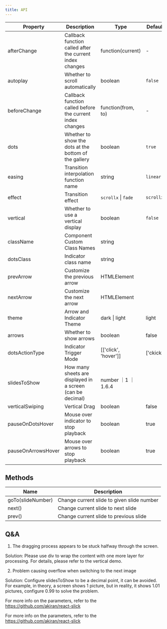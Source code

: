 ```yaml
---
title: API
---
```


| Property | Description | Type | Default | Version |
| -------- | ----------- | ---- | ------- | ------------------- |
| afterChange | Callback function called after the current index changes | function(current) | - | |
| autoplay | Whether to scroll automatically | boolean | `false` | |
| beforeChange | Callback function called before the current index changes | function(from, to) | - | |
| dots | Whether to show the dots at the bottom of the gallery | boolean | `true` | |
| easing | Transition interpolation function name | string | `linear` | |
| effect | Transition effect | `scrollx` \| `fade` | `scrollx` | |
| vertical | Whether to use a vertical display | boolean | `false` | |
| className | Component Custom Class Names | string | | 1.6.4 |
| dotsClass | Indicator class name | string | | 1.6.4 |
| prevArrow | Customize the previous arrow | HTMLElement | | 1.6.4 |
| nextArrow | Customize the next arrow | HTMLElement | | 1.6.4 |
| theme | Arrow and Indicator Theme | dark \| light| light | 1.6.4 |
| arrows | Whether to show arrows | boolean | false | 1.6.4 |
| dotsActionType | Indicator Trigger Mode | [['click', 'hover']] | ['ckick'] | 1.6.4 |
| slidesToShow | How many sheets are displayed in a screen (can be decimal) | number ｜1 ｜ 1.6.4 |
| verticalSwiping | Vertical Drag | boolean | false | 1.6.4 |
| pauseOnDotsHover | Mouse over indicator to stop playback | boolean | true | 1.6.4 |
| pauseOnArrowsHover | Mouse over arrows to stop playback | boolean | true | 1.6.4 |

## Methods

| Name | Description |
| ---- | ----------- |
| goTo(slideNumber) | Change current slide to given slide number |
| next() | Change current slide to next slide |
| prev() | Change current slide to previous slide |

## Q&A

1. The dragging process appears to be stuck halfway through the screen.

  Solution: Please use div to wrap the content with one more layer for processing. For details, please refer to the vertical demo.

2. Problem causing overflow when switching to the next image

  Solution: Configure slidesToShow to be a decimal point, it can be avoided. For example, in theory, a screen shows 1 picture, but in reality, it shows 1.01 pictures, configure 0.99 to solve the problem.

For more info on the parameters, refer to the <https://github.com/akiran/react-slick>

For more info on the parameters, refer to the <https://github.com/akiran/react-slick>

<style>
  .c7n-slick-slide {
  text-align: center;
  height: 160px;
  line-height: 160px;
  background: #364d79;
  overflow: hidden;
}

.c7n-slick-slide h3 {
  color: #fff;
}

.pic-carousel .slick-list{
  height: 200px !important;
}

.slick-slide img {
  margin: auto;
}

.my-class .slick-next::before {
  content: "👉";
  font-size: 12px;
  line-height: 1.5;
  padding-left: 5px;
}
.my-class .slick-prev::before {
  content: "👈";
  font-size: 12px;
  line-height: 1.5;
  padding-left: 5px;
}
.my-class {
  text-align: center;
  height: 160px;
  line-height: 160px;
  background: #364d79;
  overflow: hidden;
}
.my-class h3 {
  color: #fff;
}

.c7n-carousel .mydot-class .slick-active li button {
  background: rgb(214, 74, 242) !important;
}
.c7n-carousel .mydot-class li button{
  background: white;
  opacity: 1;
  height: 10px !important;
  width: 10px !important;;
}
</style>